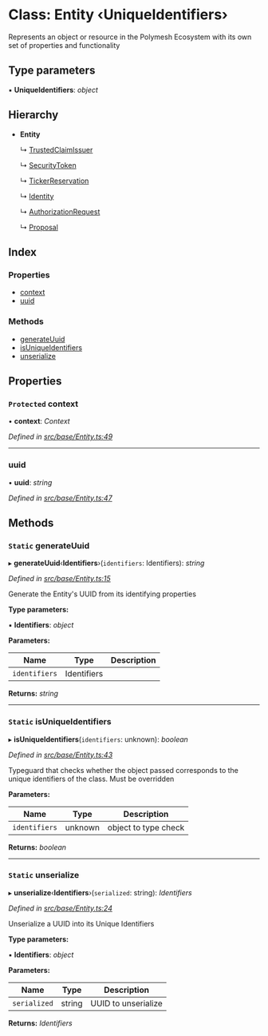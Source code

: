 # Class: Entity ‹**UniqueIdentifiers**›

Represents an object or resource in the Polymesh Ecosystem with its own set of properties and functionality

## Type parameters

▪ **UniqueIdentifiers**: *object*

## Hierarchy

* **Entity**

  ↳ [TrustedClaimIssuer](trustedclaimissuer.md)

  ↳ [SecurityToken](securitytoken.md)

  ↳ [TickerReservation](tickerreservation.md)

  ↳ [Identity](identity.md)

  ↳ [AuthorizationRequest](authorizationrequest.md)

  ↳ [Proposal](proposal.md)

## Index

### Properties

* [context](entity.md#protected-context)
* [uuid](entity.md#uuid)

### Methods

* [generateUuid](entity.md#static-generateuuid)
* [isUniqueIdentifiers](entity.md#static-isuniqueidentifiers)
* [unserialize](entity.md#static-unserialize)

## Properties

### `Protected` context

• **context**: *Context*

*Defined in [src/base/Entity.ts:49](https://github.com/PolymathNetwork/polymesh-sdk/blob/41410c6/src/base/Entity.ts#L49)*

___

###  uuid

• **uuid**: *string*

*Defined in [src/base/Entity.ts:47](https://github.com/PolymathNetwork/polymesh-sdk/blob/41410c6/src/base/Entity.ts#L47)*

## Methods

### `Static` generateUuid

▸ **generateUuid**‹**Identifiers**›(`identifiers`: Identifiers): *string*

*Defined in [src/base/Entity.ts:15](https://github.com/PolymathNetwork/polymesh-sdk/blob/41410c6/src/base/Entity.ts#L15)*

Generate the Entity's UUID from its identifying properties

**Type parameters:**

▪ **Identifiers**: *object*

**Parameters:**

Name | Type | Description |
------ | ------ | ------ |
`identifiers` | Identifiers |   |

**Returns:** *string*

___

### `Static` isUniqueIdentifiers

▸ **isUniqueIdentifiers**(`identifiers`: unknown): *boolean*

*Defined in [src/base/Entity.ts:43](https://github.com/PolymathNetwork/polymesh-sdk/blob/41410c6/src/base/Entity.ts#L43)*

Typeguard that checks whether the object passed corresponds to the unique identifiers of the class. Must be overridden

**Parameters:**

Name | Type | Description |
------ | ------ | ------ |
`identifiers` | unknown | object to type check  |

**Returns:** *boolean*

___

### `Static` unserialize

▸ **unserialize**‹**Identifiers**›(`serialized`: string): *Identifiers*

*Defined in [src/base/Entity.ts:24](https://github.com/PolymathNetwork/polymesh-sdk/blob/41410c6/src/base/Entity.ts#L24)*

Unserialize a UUID into its Unique Identifiers

**Type parameters:**

▪ **Identifiers**: *object*

**Parameters:**

Name | Type | Description |
------ | ------ | ------ |
`serialized` | string | UUID to unserialize  |

**Returns:** *Identifiers*
